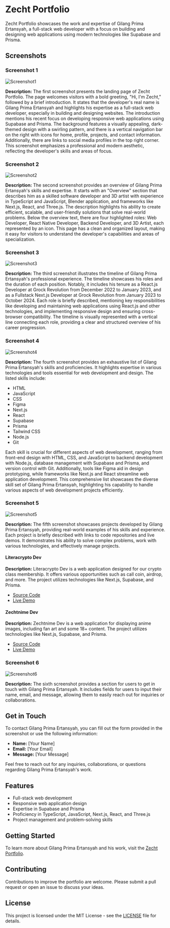 # Zecht Portfolio

Zecht Portfolio showcases the work and expertise of Gilang Prima Ertansyah, a full-stack web developer with a focus on building and designing web applications using modern technologies like Supabase and Prisma.

## Screenshots

### Screenshot 1

![Screenshot1](public/Screenshot1.png)

**Description:**
The first screenshot presents the landing page of Zecht Portfolio. The page welcomes visitors with a bold greeting, "Hi, I'm Zecht," followed by a brief introduction. It states that the developer's real name is Gilang Prima Ertansyah and highlights his expertise as a full-stack web developer, especially in building and designing websites. The introduction mentions his recent focus on developing responsive web applications using Supabase and Prisma. The background features a visually appealing, dark-themed design with a swirling pattern, and there is a vertical navigation bar on the right with icons for home, profile, projects, and contact information. Additionally, there are links to social media profiles in the top right corner. This screenshot emphasizes a professional and modern aesthetic, reflecting the developer's skills and areas of focus.

### Screenshot 2

![Screenshot2](public/Screenshot2.png)

**Description:**
The second screenshot provides an overview of Gilang Prima Ertansyah's skills and expertise. It starts with an "Overview" section that describes him as a skilled software developer and 3D artist with experience in TypeScript and JavaScript, Blender application, and frameworks like Next.js, React, and Three.js. The description highlights his ability to create efficient, scalable, and user-friendly solutions that solve real-world problems. Below the overview text, there are four highlighted roles: Web Developer, React Native Developer, Backend Developer, and 3D Artist, each represented by an icon. This page has a clean and organized layout, making it easy for visitors to understand the developer's capabilities and areas of specialization.

### Screenshot 3

![Screenshot3](public/Screenshot3.png)

**Description:**
The third screenshot illustrates the timeline of Gilang Prima Ertansyah's professional experience. The timeline showcases his roles and the duration of each position. Notably, it includes his tenure as a React.js Developer at Grock Revolution from December 2022 to January 2023, and as a Fullstack Next.js Developer at Grock Revolution from January 2023 to October 2024. Each role is briefly described, mentioning key responsibilities like developing and maintaining web applications using React.js and other technologies, and implementing responsive design and ensuring cross-browser compatibility. The timeline is visually represented with a vertical line connecting each role, providing a clear and structured overview of his career progression.

### Screenshot 4

![Screenshot4](public/Screenshot4.png)

**Description:**
The fourth screenshot provides an exhaustive list of Gilang Prima Ertansyah's skills and proficiencies. It highlights expertise in various technologies and tools essential for web development and design. The listed skills include:

- HTML
- JavaScript
- CSS
- Figma
- Next.js
- React
- Supabase
- Prisma
- Tailwind CSS
- Node.js
- Git

Each skill is crucial for different aspects of web development, ranging from front-end design with HTML, CSS, and JavaScript to backend development with Node.js, database management with Supabase and Prisma, and version control with Git. Additionally, tools like Figma aid in design prototyping, while frameworks like Next.js and React streamline web application development. This comprehensive list showcases the diverse skill set of Gilang Prima Ertansyah, highlighting his capability to handle various aspects of web development projects efficiently.

### Screenshot 5

![Screenshot5](public/Screenshot5.png)

**Description:**
The fifth screenshot showcases projects developed by Gilang Prima Ertansyah, providing real-world examples of his skills and experience. Each project is briefly described with links to code repositories and live demos. It demonstrates his ability to solve complex problems, work with various technologies, and effectively manage projects. 

#### Literacrypto Dev

**Description:**
Literacrypto Dev is a web application designed for our crypto class membership. It offers various opportunities such as call coin, airdrop, and more. The project utilizes technologies like Next.js, Supabase, and Prisma.

- [Source Code](https://github.com/zecht12/literacrypto)
- [Live Demo](https://literacrypto.vercel.app/)

#### Zechtnime Dev

**Description:**
Zechtnime Dev is a web application for displaying anime images, including fan art and some 18+ content. The project utilizes technologies like Next.js, Supabase, and Prisma.

- [Source Code](https://github.com/zecht12/Learning-2fa)
- [Live Demo](https://zechtnime.site/)

### Screenshot 6

![Screenshot6](public/Screenshot6.png)

**Description:**
The sixth screenshot provides a section for users to get in touch with Gilang Prima Ertansyah. It includes fields for users to input their name, email, and message, allowing them to easily reach out for inquiries or collaborations.

## Get in Touch

To contact Gilang Prima Ertansyah, you can fill out the form provided in the screenshot or use the following information:

- **Name:** [Your Name]
- **Email:** [Your Email]
- **Message:** [Your Message]

Feel free to reach out for any inquiries, collaborations, or questions regarding Gilang Prima Ertansyah's work.

## Features

- Full-stack web development
- Responsive web application design
- Expertise in Supabase and Prisma
- Proficiency in TypeScript, JavaScript, Next.js, React, and Three.js
- Project management and problem-solving skills

## Getting Started

To learn more about Gilang Prima Ertansyah and his work, visit the [Zecht Portfolio](https://zechtporto.vercel.app).

## Contributing

Contributions to improve the portfolio are welcome. Please submit a pull request or open an issue to discuss your ideas.

## License

This project is licensed under the MIT License - see the [LICENSE](LICENSE) file for details.
